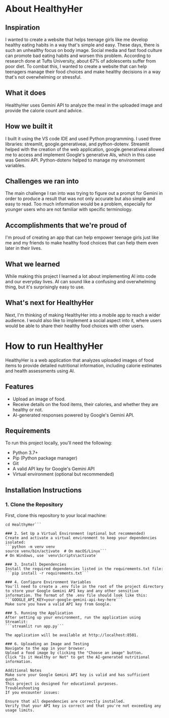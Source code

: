 # About HealthyHer

## Inspiration
I wanted to create a website that helps teenage girls like me develop healthy eating habits in a way that's simple and easy. These days, there is such an unhealthy focus on body image. Social media and fast food culture can promote bad eating habits and worsen this problem. According to research done at Tufts University, about 67% of adolescents suffer from poor diet. To combat this, I wanted to create a website that can help teenagers manage their food choices and make healthy decisions in a way that's not overwhelming or stressful.

## What it does
HealthyHer uses Gemini API to analyze the meal in the uploaded image and provide the calorie count and advice.

## How we built it
I built it using the VS code IDE and used Python programming. I used three libraries: streamlit, google.generativeai, and python-dotenv. Streamlit helped with the creation of the web application, google.generativeai allowed  me to access and implement Google's generative AIs, which in this case was Gemini API. Python-dotenv helped to manage my environment variables.

## Challenges we ran into
The main challenge I ran into was trying to figure out a prompt for Gemini in order to produce a result that was not only accurate but also simple and easy to read. Too much information would be a problem, especially for younger users who are not familiar with specific terminology.

## Accomplishments that we're proud of
I'm proud of creating an app that can help empower teenage girls just like me and my friends to make healthy food choices that can help them even later in their lives. 

## What we learned
While making this project I learned a lot about implementing AI into code and our everyday lives. AI can sound like a confusing and overwhelming thing, but it's surprisingly easy to use.

## What's next for HealthyHer
Next, I'm thinking of making HealthyHer into a mobile app to reach a wider audience. I would also like to implement a social aspect into it, where users would be able to share their healthy food choices with other users. 


# How to run HealthyHer

HealthyHer is a web application that analyzes uploaded images of food items to provide detailed nutritional information, including calorie estimates and health assessments using AI.

## Features
- Upload an image of food.
- Receive details on the food items, their calories, and whether they are healthy or not.
- AI-generated responses powered by Google's Gemini API.

## Requirements
To run this project locally, you'll need the following:

- Python 3.7+
- Pip (Python package manager)
- Git
- A valid API key for Google's Gemini API
- Virtual environment (optional but recommended)

## Installation Instructions

### 1. Clone the Repository
First, clone this repository to your local machine:

```git clone https://github.com/unaysahr/HealthyHer.git
cd HealthyHer```

### 2. Set Up a Virtual Environment (optional but recommended)
Create and activate a virtual environment to keep your dependencies isolated:
```python -m venv venv
source venv/bin/activate  # On macOS/Linux```
# On Windows, use `venv\Scripts\activate`

### 3. Install Dependencies
Install the required dependencies listed in the requirements.txt file:
```pip install -r requirements.txt```

### 4. Configure Environment Variables
You'll need to create a .env file in the root of the project directory to store your Google Gemini API key and any other sensitive information. The format of the .env file should look like this:
```GOOGLE_API_KEY=your-google-gemini-api-key-here```
Make sure you have a valid API key from Google.

### 5. Running the Application
After setting up your environment, run the application using Streamlit:
```streamlit run app.py```

The application will be available at http://localhost:8501.

### 6. Uploading an Image and Testing
Navigate to the app in your browser.
Upload a food image by clicking the "Choose an image" button.
Click "Is it Healthy or Not" to get the AI-generated nutritional information.

Additional Notes
Make sure your Google Gemini API key is valid and has sufficient quota.
This project is designed for educational purposes.
Troubleshooting
If you encounter issues:

Ensure that all dependencies are correctly installed.
Verify that your API key is correct and that you're not exceeding any usage limits.


